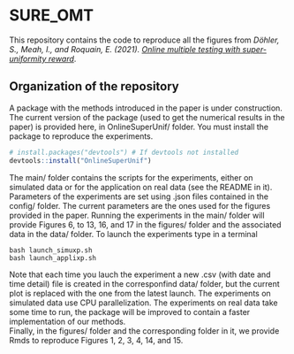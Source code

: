 # SURE_OMT
This repository contains the code to reproduce all the figures from 
*Döhler, S., Meah, I., and Roquain, E. (2021). [Online multiple testing with super-uniformity reward](https://arxiv.org/pdf/2110.01255.pdf)*.
 
## Organization of the repository
A package with the methods introduced in the paper is under construction. 
The current version of the package (used to get the numerical results in the paper) is provided here,
in OnlineSuperUnif/ folder. You must install the package to reproduce the experiments. 
```r
# install.packages("devtools") # If devtools not installed
devtools::install("OnlineSuperUnif")
```
The main/ folder contains the scripts for the experiments,
either on simulated data or for the application on real data (see the README in it).
Parameters of the experiments are set using .json files contained in the config/ folder. 
The current parameters are the ones used for the figures provided in the paper.
Running the experiments in the main/ folder will provide Figures 6, to 13, 16, and 17 in the figures/ folder and the associated data in the data/ folder.
To launch the experiments type in a terminal
``` 
bash launch_simuxp.sh
bash launch_applixp.sh
```
Note that each time you lauch the experiment a new .csv (with date and time detail) file is created in the corresponfind data/ folder, but the current plot is replaced with the one from the latest launch.
The experiments on simulated data use CPU parallelization. The experiments on real data take some time to run, the package will be improved to contain a faster implementation of our methods.  
Finally, in the figures/ folder and the corresponding folder in it, we provide Rmds to reproduce Figures 1, 2, 3, 4, 14, and 15. 

